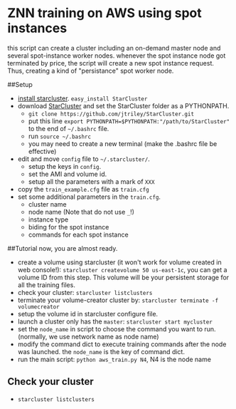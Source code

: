 ZNN training on AWS using spot instances
===
this script can create a cluster including an on-demand master node and several spot-instance worker nodes. whenever the spot instance node got terminated by price, the script will create a new spot instance request. Thus, creating a kind of "persistance" spot worker node.

##Setup

* [install starcluster](http://star.mit.edu/cluster/docs/latest/installation.html). `easy_install StarCluster`
* download [StarCluster](https://github.com/jtriley/StarCluster) and set the StarCluster folder as a PYTHONPATH.
  * ``git clone https://github.com/jtriley/StarCluster.git``
  * put this line `export PYTHONPATH=$PYTHONPATH:"/path/to/StarCluster"` to the end of `~/.bashrc` file.
  * run `source ~/.bashrc`
  * you may need to create a new terminal (make the .bashrc file be effective)
* edit and move `config` file to `~/.starcluster/`.
  * setup the keys in `config`.
  * set the AMI and volume id.
  * setup all the parameters with a mark of `XXX`
* copy the `train_example.cfg` file as `train.cfg`
* set some additional parameters in the `train.cfg`.
    * cluster name
    * node name (Note that do not use `_`!)
    * instance type
    * biding for the spot instance
    * commands for each spot instance

##Tutorial
now, you are almost ready. 
* create a volume using starcluster (it won't work for volume created in web console!): `starcluster createvolume 50 us-east-1c`, you can get a volume ID from this step. This volume will be your persistent storage for all the training files.
* check your cluster: `starcluster listclusters`
* terminate your volume-creator cluster by: `starcluster terminate -f volumecreator`
* setup the volume id in starcluster configure file.
* launch a cluster only has the `master`: `starcluster start mycluster`
* set the `node_name` in script to choose the command you want to run. (normally, we use network name as node name)
* modify the command dict to execute training commands after the node was launched. the `node_name` is the key of command dict.
* run the main script: `python aws_train.py N4`, N4 is the node name

## Check your cluster
* `starcluster listclusters`
